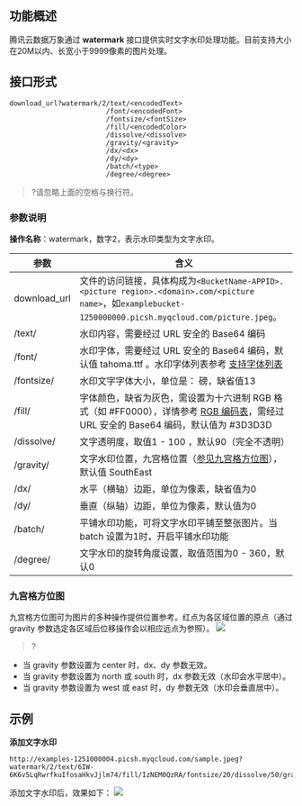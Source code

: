 ## 功能概述
腾讯云数据万象通过 **watermark** 接口提供实时文字水印处理功能。目前支持大小在20M以内、长宽小于9999像素的图片处理。

## 接口形式

```
download_url?watermark/2/text/<encodedText>
                        /font/<encodedFont>
                        /fontsize/<fontSize>
                        /fill/<encodedColor>
                        /dissolve/<dissolve>
                        /gravity/<gravity>
                        /dx/<dx>
                        /dy/<dy>
                        /batch/<type>
                        /degree/<degree>
```

>?请忽略上面的空格与换行符。




### 参数说明

**操作名称**：watermark，数字2，表示水印类型为文字水印。

| 参数         | 含义                                                         |
| ------------ | ------------------------------------------------------------ |
| download_url | 文件的访问链接，具体构成为`<BucketName-APPID>.<picture region>.<domain>.com/<picture name>`，如`examplebucket-1250000000.picsh.myqcloud.com/picture.jpeg`。 |
| /text/       | 水印内容，需要经过 URL 安全的 Base64 编码                    |
| /font/       | 水印字体，需要经过 URL 安全的 Base64 编码，默认值 tahoma.ttf 。水印字体列表参考 [支持字体列表](https://cloud.tencent.com/document/product/460/19568) |
| /fontsize/   | 水印文字字体大小，单位是： 磅，缺省值13                       |
| /fill/       | 字体颜色，缺省为灰色，需设置为十六进制 RGB 格式（如 #FF0000），详情参考 [RGB 编码表](https://www.rapidtables.com/web/color/RGB_Color.html)，需经过 URL 安全的 Base64 编码，默认值为 #3D3D3D |
| /dissolve/   | 文字透明度，取值1 - 100 ，默认90（完全不透明）                |
| /gravity/    | 文字水印位置，九宫格位置（[参见九宫格方位图](#1)），默认值 SouthEast |
| /dx/         | 水平（横轴）边距，单位为像素，缺省值为0                      |
| /dy/         | 垂直（纵轴）边距，单位为像素，默认值为0                      |
| /batch/      | 平铺水印功能，可将文字水印平铺至整张图片。当 batch 设置为1时，开启平铺水印功能 |
| /degree/     | 文字水印的旋转角度设置，取值范围为0 - 360，默认0               |

<span id="1"></span>
### 九宫格方位图

九宫格方位图可为图片的多种操作提供位置参考。红点为各区域位置的原点（通过 gravity 参数选定各区域后位移操作会以相应远点为参照）。
![](https://main.qcloudimg.com/raw/53a143451229b4fbdd74935afe3832d5.png)


>?
- 当 gravity 参数设置为 center 时，dx、dy 参数无效。
- 当 gravity 参数设置为 north 或 south 时，dx 参数无效（水印会水平居中）。
- 当 gravity 参数设置为 west 或 east 时，dy 参数无效（水印会垂直居中）。

## 示例
**添加文字水印**

```
http://examples-1251000004.picsh.myqcloud.com/sample.jpeg?watermark/2/text/6IW-6K6v5LqRwrfkuIfosaHkvJjlm74/fill/IzNEM0QzRA/fontsize/20/dissolve/50/gravity/northeast/dx/20/dy/20/batch/1/degree/45
```

添加文字水印后，效果如下：
![](https://main.qcloudimg.com/raw/e2ea173afafb7b50a2a7824b9173edf2.jpeg)


